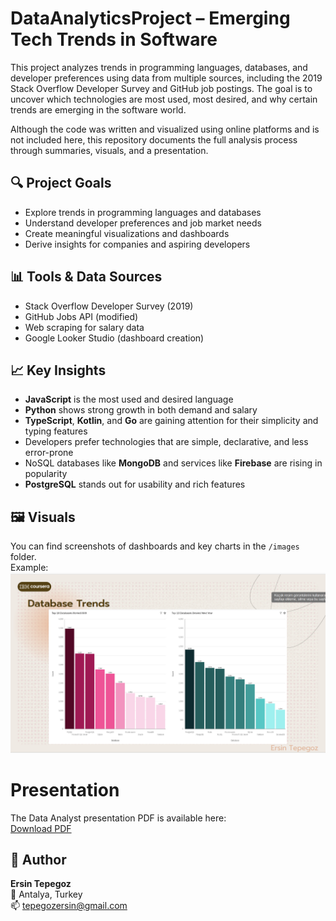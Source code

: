 # DataAnalyticsProject – Emerging Tech Trends in Software

This project analyzes trends in programming languages, databases, and developer preferences using data from multiple sources, including the 2019 Stack Overflow Developer Survey and GitHub job postings. The goal is to uncover which technologies are most used, most desired, and why certain trends are emerging in the software world.

Although the code was written and visualized using online platforms and is not included here, this repository documents the full analysis process through summaries, visuals, and a presentation.

## 🔍 Project Goals
- Explore trends in programming languages and databases
- Understand developer preferences and job market needs
- Create meaningful visualizations and dashboards
- Derive insights for companies and aspiring developers

## 📊 Tools & Data Sources
- Stack Overflow Developer Survey (2019)
- GitHub Jobs API (modified)
- Web scraping for salary data
- Google Looker Studio (dashboard creation)

## 📈 Key Insights
- **JavaScript** is the most used and desired language
- **Python** shows strong growth in both demand and salary
- **TypeScript**, **Kotlin**, and **Go** are gaining attention for their simplicity and typing features
- Developers prefer technologies that are simple, declarative, and less error-prone
- NoSQL databases like **MongoDB** and services like **Firebase** are rising in popularity
- **PostgreSQL** stands out for usability and rich features

## 🖼️ Visuals
You can find screenshots of dashboards and key charts in the `/images` folder.  
Example:  
![Dashboard Preview](images/dashboard1.png)

# Presentation

The Data Analyst presentation PDF is available here:  
[Download PDF](https://drive.google.com/file/d/1cS2LjYCriSyBPk34LyKpBbdVBCWpZjiT/view?usp=drive_link)


## 👤 Author
**Ersin Tepegoz**  
📍 Antalya, Turkey   
📫 [tepegozersin@gmail.com](mailto:tepegozersin@gmail.com)

